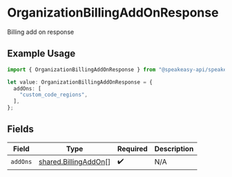 # OrganizationBillingAddOnResponse

Billing add on response

## Example Usage

```typescript
import { OrganizationBillingAddOnResponse } from "@speakeasy-api/speakeasy-client-sdk-typescript/sdk/models/shared";

let value: OrganizationBillingAddOnResponse = {
  addOns: [
    "custom_code_regions",
  ],
};
```

## Fields

| Field                                                               | Type                                                                | Required                                                            | Description                                                         |
| ------------------------------------------------------------------- | ------------------------------------------------------------------- | ------------------------------------------------------------------- | ------------------------------------------------------------------- |
| `addOns`                                                            | [shared.BillingAddOn](../../../sdk/models/shared/billingaddon.md)[] | :heavy_check_mark:                                                  | N/A                                                                 |